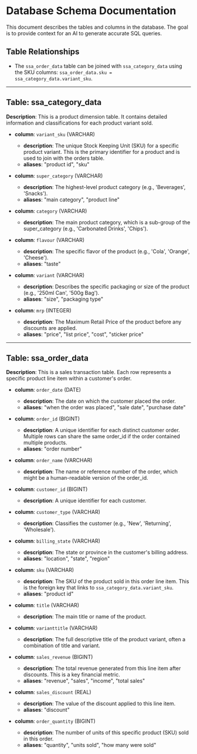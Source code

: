 # Database Schema Documentation

This document describes the tables and columns in the database. The goal is to provide context for an AI to generate accurate SQL queries.

## Table Relationships
- The `ssa_order_data` table can be joined with `ssa_category_data` using the SKU columns: `ssa_order_data.sku = ssa_category_data.variant_sku`.

---

## Table: ssa_category_data
**Description**: This is a product dimension table. It contains detailed information and classifications for each product variant sold.

- **column**: `variant_sku` (VARCHAR)
  - **description**: The unique Stock Keeping Unit (SKU) for a specific product variant. This is the primary identifier for a product and is used to join with the orders table.
  - **aliases**: "product id", "sku"

- **column**: `super_category` (VARCHAR)
  - **description**: The highest-level product category (e.g., 'Beverages', 'Snacks').
  - **aliases**: "main category", "product line"

- **column**: `category` (VARCHAR)
  - **description**: The main product category, which is a sub-group of the super_category (e.g., 'Carbonated Drinks', 'Chips').

- **column**: `flavour` (VARCHAR)
  - **description**: The specific flavor of the product (e.g., 'Cola', 'Orange', 'Cheese').
  - **aliases**: "taste"

- **column**: `variant` (VARCHAR)
  - **description**: Describes the specific packaging or size of the product (e.g., '250ml Can', '500g Bag').
  - **aliases**: "size", "packaging type"

- **column**: `mrp` (INTEGER)
  - **description**: The Maximum Retail Price of the product before any discounts are applied.
  - **aliases**: "price", "list price", "cost", "sticker price"

---

## Table: ssa_order_data
**Description**: This is a sales transaction table. Each row represents a specific product line item within a customer's order.

- **column**: `order_date` (DATE)
  - **description**: The date on which the customer placed the order.
  - **aliases**: "when the order was placed", "sale date", "purchase date"

- **column**: `order_id` (BIGINT)
  - **description**: A unique identifier for each distinct customer order. Multiple rows can share the same order_id if the order contained multiple products.
  - **aliases**: "order number"

- **column**: `order_name` (VARCHAR)
  - **description**: The name or reference number of the order, which might be a human-readable version of the order_id.

- **column**: `customer_id` (BIGINT)
  - **description**: A unique identifier for each customer.

- **column**: `customer_type` (VARCHAR)
  - **description**: Classifies the customer (e.g., 'New', 'Returning', 'Wholesale').

- **column**: `billing_state` (VARCHAR)
  - **description**: The state or province in the customer's billing address.
  - **aliases**: "location", "state", "region"

- **column**: `sku` (VARCHAR)
  - **description**: The SKU of the product sold in this order line item. This is the foreign key that links to `ssa_category_data.variant_sku`.
  - **aliases**: "product id"

- **column**: `title` (VARCHAR)
  - **description**: The main title or name of the product.

- **column**: `varianttitle` (VARCHAR)
  - **description**: The full descriptive title of the product variant, often a combination of title and variant.

- **column**: `sales_revenue` (BIGINT)
  - **description**: The total revenue generated from this line item after discounts. This is a key financial metric.
  - **aliases**: "revenue", "sales", "income", "total sales"

- **column**: `sales_discount` (REAL)
  - **description**: The value of the discount applied to this line item.
  - **aliases**: "discount"

- **column**: `order_quantity` (BIGINT)
  - **description**: The number of units of this specific product (SKU) sold in this order.
  - **aliases**: "quantity", "units sold", "how many were sold"